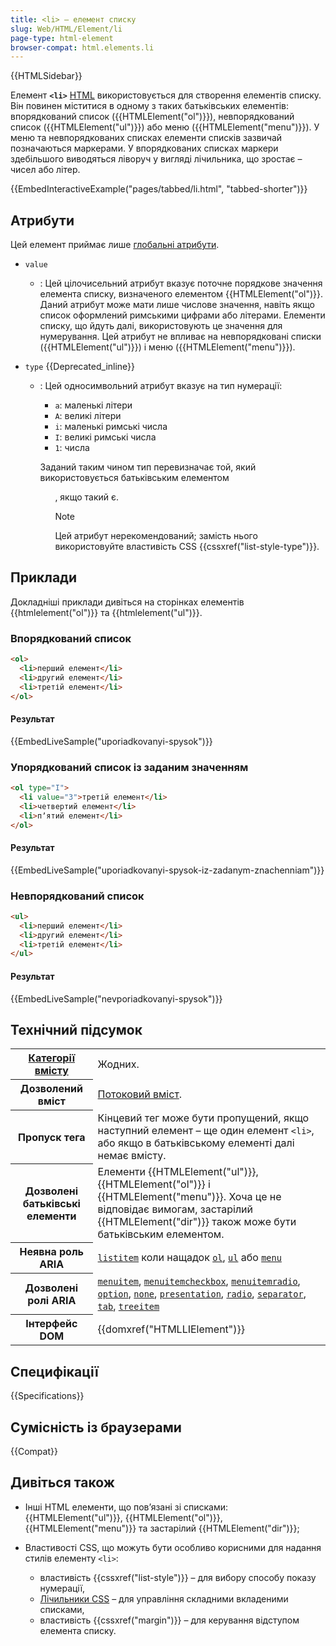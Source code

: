 ```yaml
---
title: <li> – елемент списку
slug: Web/HTML/Element/li
page-type: html-element
browser-compat: html.elements.li
---
```


{{HTMLSidebar}}

Елемент **`<li>`** [HTML](/uk/docs/Web/HTML) використовується для створення елементів списку. Він повинен міститися в одному з таких батьківських елементів: впорядкований список ({{HTMLElement("ol")}}), невпорядкований список ({{HTMLElement("ul")}}) або меню ({{HTMLElement("menu")}}). У меню та невпорядкованих списках елементи списків зазвичай позначаються маркерами. У впорядкованих списках маркери здебільшого виводяться ліворуч у вигляді лічильника, що зростає – чисел або літер.

{{EmbedInteractiveExample("pages/tabbed/li.html", "tabbed-shorter")}}

## Атрибути

Цей елемент приймає лише [глобальні атрибути](/uk/docs/Web/HTML/Global_attributes).

- `value`
  - : Цей цілочисельний атрибут вказує поточне порядкове значення елемента списку, визначеного елементом {{HTMLElement("ol")}}. Даний атрибут може мати лише числове значення, навіть якщо список оформлений римськими цифрами або літерами. Елементи списку, що йдуть далі, використовують це значення для нумерування. Цей атрибут не впливає на невпорядковані списки ({{HTMLElement("ul")}}) і меню ({{HTMLElement("menu")}}).
- `type` {{Deprecated_inline}}

  - : Цей односимвольний атрибут вказує на тип нумерації:

    - `a`: маленькі літери
    - `A`: великі літери
    - `i`: маленькі римські числа
    - `I`: великі римські числа
    - `1`: числа

    Заданий таким чином тип перевизначає той, який використовується батьківським елементом <ol>, якщо такий є.

    > [!NOTE]
    > Цей атрибут нерекомендований; замість нього використовуйте властивість CSS {{cssxref("list-style-type")}}.

## Приклади

Докладніші приклади дивіться на сторінках елементів {{htmlelement("ol")}} та {{htmlelement("ul")}}.

### Впорядкований список

```html
<ol>
  <li>перший елемент</li>
  <li>другий елемент</li>
  <li>третій елемент</li>
</ol>
```

#### Результат

{{EmbedLiveSample("uporiadkovanyi-spysok")}}

### Упорядкований список із заданим значенням

```html
<ol type="I">
  <li value="3">третій елемент</li>
  <li>четвертий елемент</li>
  <li>пʼятий елемент</li>
</ol>
```

#### Результат

{{EmbedLiveSample("uporiadkovanyi-spysok-iz-zadanym-znachenniam")}}

### Невпорядкований список

```html
<ul>
  <li>перший елемент</li>
  <li>другий елемент</li>
  <li>третій елемент</li>
</ul>
```

#### Результат

{{EmbedLiveSample("nevporiadkovanyi-spysok")}}

## Технічний підсумок

<table class="properties">
  <tbody>
    <tr>
      <th scope="row">
        <a href="/uk/docs/Web/HTML/Content_categories"
          >Категорії вмісту</a
        >
      </th>
      <td>Жодних.</td>
    </tr>
    <tr>
      <th scope="row">Дозволений вміст</th>
      <td>
        <a href="/uk/docs/Web/HTML/Content_categories#potokovyi-vmist"
          >Потоковий вміст</a
        >.
      </td>
    </tr>
    <tr>
      <th scope="row">Пропуск тега</th>
      <td>
        Кінцевий тег може бути пропущений, якщо наступний елемент – ще один
        елемент <code>&lt;li&gt;</code>, або якщо в батьківському
        елементі далі немає вмісту.
      </td>
    </tr>
    <tr>
      <th scope="row">Дозволені батьківські елементи</th>
      <td>
        Елементи {{HTMLElement("ul")}}, {{HTMLElement("ol")}} і
        {{HTMLElement("menu")}}. Хоча це не відповідає вимогам,
        застарілий {{HTMLElement("dir")}} також може бути батьківським елементом.
      </td>
    </tr>
    <tr>
      <th scope="row">Неявна роль ARIA</th>
      <td>
        <code
          ><a href="/uk/docs/Web/Accessibility/ARIA/Roles/listitem_role"
            >listitem</a
          ></code
        >
        коли нащадок
        <code><a href="/uk/docs/Web/HTML/Element/ol">ol</a></code
        >, <code><a href="/uk/docs/Web/HTML/Element/ul">ul</a></code> або
        <code><a href="/uk/docs/Web/HTML/Element/menu">menu</a></code>
      </td>
    </tr>
    <tr>
      <th scope="row">Дозволені ролі ARIA</th>
      <td>
        <a href="/uk/docs/Web/Accessibility/ARIA/Roles/menuitem_role"><code>menuitem</code></a>,
        <a href="/uk/docs/Web/Accessibility/ARIA/Roles/menuitemcheckbox_role"><code>menuitemcheckbox</code></a>,
        <a href="/uk/docs/Web/Accessibility/ARIA/Roles/menuitemradio_role"><code>menuitemradio</code></a>, <a href="/uk/docs/Web/Accessibility/ARIA/Roles/option_role"><code>option</code></a>,
        <a href="/uk/docs/Web/Accessibility/ARIA/Roles/none_role"><code>none</code></a>, <a href="/uk/docs/Web/Accessibility/ARIA/Roles/presentation_role"><code>presentation</code></a>,
        <a href="/uk/docs/Web/Accessibility/ARIA/Roles/radio_role"><code>radio</code></a>, <a href="/uk/docs/Web/Accessibility/ARIA/Roles/separator_role"><code>separator</code></a>,
        <a href="/uk/docs/Web/Accessibility/ARIA/Roles/tab_role"><code>tab</code></a>, <a href="/uk/docs/Web/Accessibility/ARIA/Roles/treeitem_role"><code>treeitem</code></a>
      </td>
    </tr>
    <tr>
      <th scope="row">Інтерфейс DOM</th>
      <td>{{domxref("HTMLLIElement")}}</td>
    </tr>
  </tbody>
</table>

## Специфікації

{{Specifications}}

## Сумісність із браузерами

{{Compat}}

## Дивіться також

- Інші HTML елементи, що повʼязані зі списками: {{HTMLElement("ul")}}, {{HTMLElement("ol")}}, {{HTMLElement("menu")}} та застарілий {{HTMLElement("dir")}};
- Властивості CSS, що можуть бути особливо корисними для надання стилів елементу `<li>`:

  - властивість {{cssxref("list-style")}} – для вибору способу показу нумерації,
  - [Лічильники CSS](/uk/docs/Web/CSS/CSS_counter_styles/Using_CSS_counters) – для управління складними вкладеними списками,
  - властивість {{cssxref("margin")}} – для керування відступом елемента списку.
